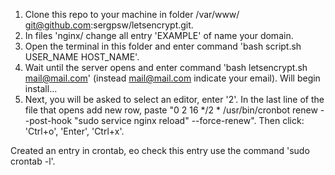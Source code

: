 1. Clone this repo to your machine in folder /var/www/
    git@github.com:sergpsw/letsencrypt.git.
2. In files 'nginx/ change all entry 'EXAMPLE' of name your domain.
3. Open the terminal in this folder and enter command 'bash script.sh USER_NAME HOST_NAME'.
4. Wait until the server opens and  enter command 'bash letsencrypt.sh mail@mail.com' (instead mail@mail.com indicate your email). Will begin install...
5. Next, you will be asked to select an editor, enter '2'. In the last line of the file that opens add new row, paste "0 2 16 */2 * /usr/bin/cronbot renew --post-hook "sudo service nginx reload" --force-renew". Then click: 'Ctrl+o', 'Enter', 'Ctrl+x'.

Created an entry in crontab, еo check this entry use the command 'sudo crontab -l'.

